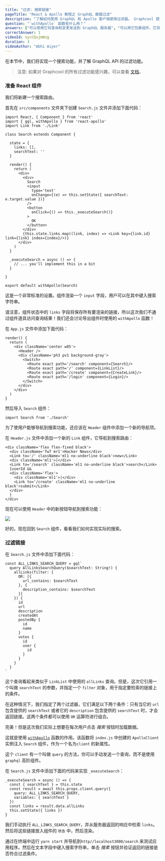 ```yaml
---
title: "过滤: 搜索链接"
pageTitle: "React & Apollo 教程之 GraphQL 数据过滤"
description: "了解如何使用 GraphQL 和 Apollo 客户端使用过滤器。 Graphcool 提供了一个强大的过滤器和排序 API，我们将在此示例中探索。"
question: "`withApollo` 函数有什么用？"
answers: ["可以使用它将查询和变更发送到 GraphQL 服务器", "可以用它包裹组件，它将 `ApolloClient` 实例注入到组件的属性", "必须使用它在任何想使用 Apollo 功能的地方", "它解析 GraphQL 代码"]
correctAnswer: 1
videoId: sycCQujmWzg
duration: 3
videoAuthor: "Abhi Aiyer"
---
```


在本节中，我们将实现一个搜索功能，并了解 GraphQL API 的过滤功能。

> 注意: 如果对 Graphcool 的所有过滤功能感兴趣，可以查看 [文档](https://www.graph.cool/docs/reference/simple-api/filtering-by-field-xookaexai0/)。

### 准备 React 组件

我们将新建一个搜索路由。

<Instruction>

首先在 `src/components` 文件夹下创建 `Search.js` 文件并添加下面代码：

```js(path=".../hackernews-react-apollo/src/components/Search.js")
import React, { Component } from 'react'
import { gql, withApollo } from 'react-apollo'
import Link from './Link'

class Search extends Component {

  state = {
    links: [],
    searchText: ''
  }

  render() {
    return (
      <div>
        <div>
          Search
          <input
            type='text'
            onChange={(e) => this.setState({ searchText: e.target.value })}
          />
          <button
            onClick={() => this._executeSearch()}
          >
            OK
          </button>
        </div>
        {this.state.links.map((link, index) => <Link key={link.id} link={link} index={index}/>)}
      </div>
    )
  }

  _executeSearch = async () => {
    // ... you'll implement this in a bit
  }

}

export default withApollo(Search)
```

</Instruction>

这是一个非常标准的设置。组件渲染一个 `input` 字段，用户可以在其中键入搜索字符串。

请注意，组件状态中的 `links` 字段将保存所有要渲染的链接，所以这次我们不通过组件道具访问查询结果！我们还会讨论导出组件时使用的 `withApollo` 函数！

<Instruction>

在 `App.js` 文件中添加下面代码：

```js{7}(path=".../hackernews-react-apollo/src/components/App.js")
render() {
  return (
    <div className='center w85'>
      <Header />
      <div className='ph3 pv1 background-gray'>
        <Switch>
          <Route exact path='/search' component={Search}/>
          <Route exact path='/' component={LinkList}/>
          <Route exact path='/create' component={CreateLink}/>
          <Route exact path='/login' component={Login}/>
        </Switch>
      </div>
    </div>
  )
}
```

</Instruction>

<Instruction>

然后导入 `Search` 组件：

```js(path=".../hackernews-react-apollo/src/components/App.js")
import Search from './Search'
```

</Instruction>

为了使用户能够导航到搜索功能，还应该在 `Header` 组件中添加一个新的导航项。

<Instruction>

在 `Header.js` 文件中添加一个新的 `Link` 组件，它导航到搜索路由：

```js{4,5}(path=".../hackernews-react-apollo/src/components/Header.js")
<div className='flex flex-fixed black'>
  <div className='fw7 mr1'>Hacker News</div>
  <Link to='/' className='ml1 no-underline black'>new</Link>
  <div className='ml1'>|</div>
  <Link to='/search' className='ml1 no-underline black'>search</Link>
  {userId &&
  <div className='flex'>
    <div className='ml1'>|</div>
    <Link to='/create' className='ml1 no-underline black'>submit</Link>
  </div>
  }
</div>
```

</Instruction>

现在可以使用 `Header` 中的新按钮导航到搜索功能：

![](http://imgur.com/XxPdUvo.png)

好的，现在回到 `Search` 组件，看看我们如何实现实际的搜索。

### 过滤链接

<Instruction>

在 `Search.js` 文件中添加下面代码：

```js(path=".../hackernews-react-apollo/src/components/Search.js")
const ALL_LINKS_SEARCH_QUERY = gql`
  query AllLinksSearchQuery($searchText: String!) {
    allLinks(filter: {
      OR: [{
        url_contains: $searchText
      }, {
        description_contains: $searchText
      }]
    }) {
      id
      url
      description
      createdAt
      postedBy {
        id
        name
      }
      votes {
        id
        user {
          id
        }
      }
    }
  }
`
```

</Instruction>

这个查询看起来类似于 `LinkList` 中使用的 `allLinks` 查询。但是，这次它引用一个叫做 `searchText` 的参数，并指定一个 `filter` 对象，用于指定要检索的链接上的条件。

在这种情况下，我们指定了两个过滤器，它们满足以下两个条件：只有当它的 `url` 包含提供的 `searchText` 或者它的 `description` 包含提供的 `searchText` 时，才会返回链接。这两个条件都可以使用 `OR` 运算符进行组合。

完美！但是这次我们实际上想要在每次用户点击 _搜索_ 按钮时加载数据。

这就是使用 [`withApollo`](http://dev.apollodata.com/react/higher-order-components.html#withApollo) 函数的作用。该函数将 `index.js` 中创建的 `ApolloClient` 实例注入 `Search` 组件，作为一个名为`client` 的新属性。

这个 `client` 有一个叫做 `query` 的方法，你可以手动发送一个查询，而不是使用 `graphql` 高阶组件。

<Instruction>

在 `Search.js` 文件中添加下面的代码来实现 `_executeSearch`：

```js(path=".../hackernews-react-apollo/src/components/Search.js")
_executeSearch = async () => {
  const { searchText } = this.state
  const result = await this.props.client.query({
    query: ALL_LINKS_SEARCH_QUERY,
    variables: { searchText }
  })
  const links = result.data.allLinks
  this.setState({ links })
}
```

</Instruction>

我们手动执行 `ALL_LINKS_SEARCH_QUERY`，并从服务器返回的响应中检索 `links`。然后将这些链接放入组件的 `状态` 中，然后渲染。

通过在终端中运行 `yarn start` 并导航到`http//localhost3000/search` 来测试应用程序。然后在文本字段中键入搜索字符串，单击 _搜素_ 按钮并验证返回的链接是否符合过滤条件。
